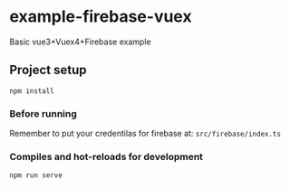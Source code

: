 # example-firebase-vuex
Basic vue3+Vuex4+Firebase example
## Project setup
```
npm install
```
### Before running
Remember to put your credentilas for firebase at: `src/firebase/index.ts`

### Compiles and hot-reloads for development
```
npm run serve
```
